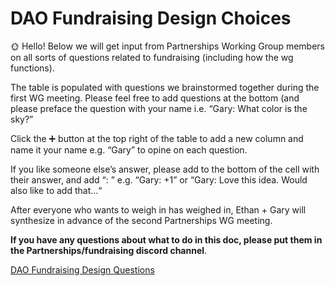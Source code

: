# DAO Fundraising Design Choices

<aside>
🌞 Hello! Below we will get input from Partnerships Working Group members on all sorts of questions related to fundraising (including how the wg functions).

The table is populated with questions we brainstormed together during the first WG meeting. Please feel free to add questions at the bottom (and please preface the question with your name i.e. “Gary: What color is the sky?”

Click the ➕ button at the top right of the table to add a new column and name it your name e.g. “Gary” to opine on each question.

If you like someone else’s answer, please add to the bottom of the cell with their answer, and add “<Your Name>: <your comment>” e.g. “Gary: +1” or “Gary: Love this idea. Would also like to add that...“ 

After everyone who wants to weigh in has weighed in, Ethan + Gary will synthesize in advance of the second Partnerships WG meeting.

**If you have any questions about what to do in this doc, please put them in the Partnerships/fundraising discord channel**.

</aside>

[DAO Fundraising Design Questions](DAO%20Fundraising%20Design%20Choices%20556ea1f1a92946bbab851ccd63e36307/DAO%20Fundraising%20Design%20Questions%2067aaf3d919cf439d90e0e8004fc72431.csv)